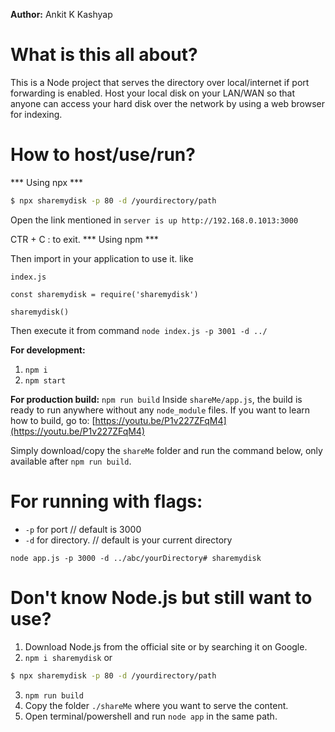 **Author:** Ankit K Kashyap

# What is this all about?

This is a Node project that serves the directory over local/internet if port forwarding is enabled. Host your local disk on your LAN/WAN so that anyone can access your hard disk over the network by using a web browser for indexing.

# How to host/use/run?

***  Using npx ***

```bash
$ npx sharemydisk -p 80 -d /yourdirectory/path
```

Open the link mentioned in `server is up http://192.168.0.1013:3000`

CTR + C : to exit.
*** Using npm ***

Then import in your application to use it. like 

`index.js`

`const sharemydisk = require('sharemydisk')`

`sharemydisk()`

Then 
execute it from command `node index.js -p 3001 -d ../`


**For development:**
1. `npm i`
2. `npm start`

**For production build:**
`npm run build`
Inside `shareMe/app.js`, the build is ready to run anywhere without any `node_module` files. If you want to learn how to build, go to: [https://youtu.be/P1v227ZFqM4](https://youtu.be/P1v227ZFqM4)

Simply download/copy the `shareMe` folder and run the command below, only available after `npm run build`.

# For running with flags:

- `-p` for port // default is 3000
- `-d` for directory. // default is your current directory

`node app.js -p 3000 -d ../abc/yourDirectory# sharemydisk`

# Don't know Node.js but still want to use?

1. Download Node.js from the official site or by searching it on Google.
2. `npm i sharemydisk` or 
```bash
$ npx sharemydisk -p 80 -d /yourdirectory/path
```
3. `npm run build`
4. Copy the folder `./shareMe` where you want to serve the content.
5. Open terminal/powershell and run `node app` in the same path.
